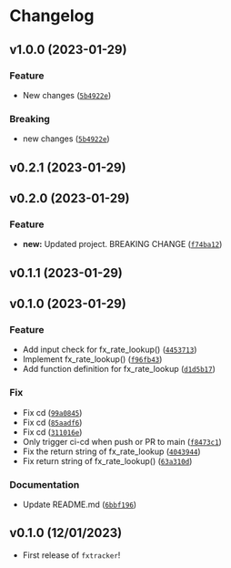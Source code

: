 # Changelog

<!--next-version-placeholder-->

## v1.0.0 (2023-01-29)
### Feature
* New changes ([`5b4922e`](https://github.com/UBC-MDS/fxtracker/commit/5b4922e134a460db2917db7c1438218ffd44c90d))

### Breaking
* new changes ([`5b4922e`](https://github.com/UBC-MDS/fxtracker/commit/5b4922e134a460db2917db7c1438218ffd44c90d))

## v0.2.1 (2023-01-29)


## v0.2.0 (2023-01-29)
### Feature
* **new:** Updated project. BREAKING CHANGE ([`f74ba12`](https://github.com/UBC-MDS/fxtracker/commit/f74ba12ed03bd4688be154d28b27a7e930c79889))

## v0.1.1 (2023-01-29)


## v0.1.0 (2023-01-29)
### Feature
* Add input check for fx_rate_lookup() ([`4453713`](https://github.com/UBC-MDS/fxtracker/commit/445371316d55a607b1d9a89df03fc1f723c9e3fe))
* Implement fx_rate_lookup() ([`f96fb43`](https://github.com/UBC-MDS/fxtracker/commit/f96fb43e316d5b21956dc22eea12c5c96cb8006d))
* Add function definition for fx_rate_lookup ([`d1d5b17`](https://github.com/UBC-MDS/fxtracker/commit/d1d5b176331ad13b003b11c41f6ac26fbaa929de))

### Fix
* Fix cd ([`99a0845`](https://github.com/UBC-MDS/fxtracker/commit/99a0845bf31aeba45b92d3b4d7f79542ce4ac9f8))
* Fix cd ([`85aadf6`](https://github.com/UBC-MDS/fxtracker/commit/85aadf6f809be6a8e6d9e73a4cde942c36f3d2dd))
* Fix cd ([`311016e`](https://github.com/UBC-MDS/fxtracker/commit/311016e85492a2deb105adff0455ff2e8b45f6b0))
* Only trigger ci-cd when push or PR to main ([`f8473c1`](https://github.com/UBC-MDS/fxtracker/commit/f8473c1911553bee094d690a713b7c93ef442361))
* Fix the return string of fx_rate_lookup ([`4043944`](https://github.com/UBC-MDS/fxtracker/commit/40439445d4f09159bf6dd31a3cbace538c279996))
* Fix return string of fx_rate_lookup() ([`63a310d`](https://github.com/UBC-MDS/fxtracker/commit/63a310d5f10df5735a3c57b1377751a877a55080))

### Documentation
* Update README.md ([`6bbf196`](https://github.com/UBC-MDS/fxtracker/commit/6bbf19640a36e7fd4e1e97c66fbb766ba789f3d4))

## v0.1.0 (12/01/2023)

- First release of `fxtracker`!